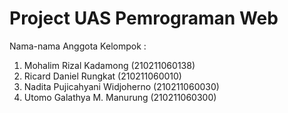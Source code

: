 # Project UAS Pemrograman Web

Nama-nama Anggota Kelompok :
1. Mohalim Rizal Kadamong (210211060138)
2. Ricard Daniel Rungkat (210211060010)
3. Nadita Pujicahyani Widjoherno (210211060030)
4. Utomo Galathya M. Manurung (210211060300)
